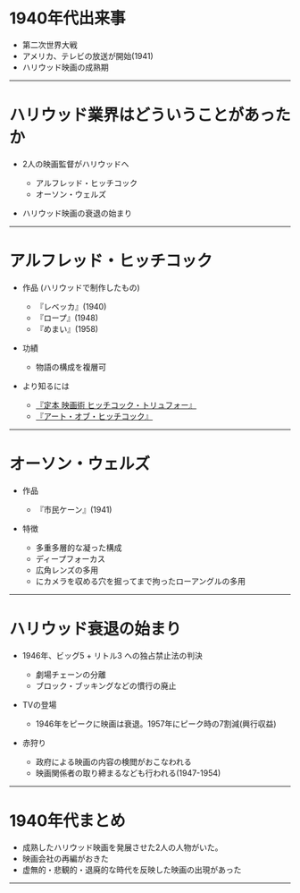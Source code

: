 
# 1940年代出来事
- 第二次世界大戦
- アメリカ、テレビの放送が開始(1941)
- ハリウッド映画の成熟期

---

# ハリウッド業界はどういうことがあったか
- 2人の映画監督がハリウッドへ
  - アルフレッド・ヒッチコック
  - オーソン・ウェルズ

- ハリウッド映画の衰退の始まり

---

# アルフレッド・ヒッチコック
- 作品 (ハリウッドで制作したもの)
  - 『レベッカ』(1940)
  - 『ロープ』(1948)
  - 『めまい』(1958)

- 功績
  - 物語の構成を複層可
  <!--これまでの犯罪者は謎解きがメインであった。ヒッチコックを関与した人々の心情の揺れが物語の駆動力となっている。 -->

- より知るには
  - [『定本 映画術 ヒッチコック・トリュフォー』](https://www.amazon.co.jp/dp/4794958188/)
  - [『アート・オブ・ヒッチコック』](https://www.amazon.co.jp/dp/4873760763)

---

# オーソン・ウェルズ
<!--
「マーキュリー劇団」の主宰。シェイクスピアの作品を上演。
ラジオドラマも制作していた。『レ・ミゼラブル』。その後『宇宙戦争』の舞台を現代のアメリカに翻案しラジオドラマとして流された。ニュース番組のようなドキュメンタリー形式を採用したがために、聴取者から本物のニュースと間違われ、パニックを引き起こした。
-->

- 作品
  - 『市民ケーン』(1941)

- 特徴
  - 多重多層的な凝った構成
  - ディープフォーカス
  - 広角レンズの多用
  - にカメラを収める穴を掘ってまで拘ったローアングルの多用

---

# ハリウッド衰退の始まり
- 1946年、ビッグ5 + リトル3 への独占禁止法の判決
  - 劇場チェーンの分離
  - ブロック・ブッキングなどの慣行の廃止

- TVの登場
  - 1946年をピークに映画は衰退。1957年にピーク時の7割減(興行収益)
  <!-- 1957年はテレビの世帯普及率が9割を超えた年 -->

- 赤狩り
  - 政府による映画の内容の検閲がおこなわれる
  - 映画関係者の取り締まるなども行われる(1947-1954)

---

# 1940年代まとめ
- 成熟したハリウッド映画を発展させた2人の人物がいた。
- 映画会社の再編がおきた
- 虚無的・悲観的・退廃的な時代を反映した映画の出現があった

---
